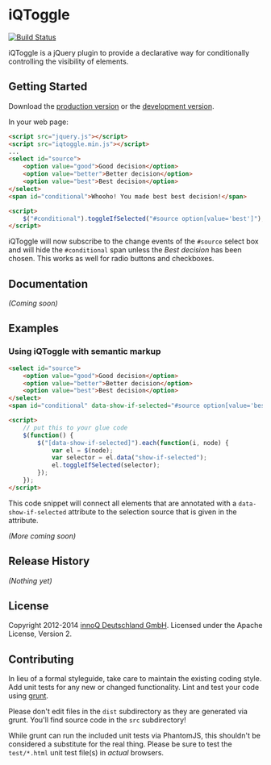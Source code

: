 # iQToggle

[![Build Status](https://secure.travis-ci.org/innoq/iqtoggle.png)](http://travis-ci.org/innoq/iqtoggle)

iQToggle is a jQuery plugin to provide a declarative way for conditionally controlling the visibility of elements.

## Getting Started
Download the [production version][min] or the [development version][max].

[min]: https://raw.github.com/innoq/iqtoggle/master/dist/iqtoggle.min.js
[max]: https://raw.github.com/innoq/iqtoggle/master/dist/iqtoggle.js

In your web page:

```html
<script src="jquery.js"></script>
<script src="iqtoggle.min.js"></script>
...
<select id="source">
    <option value="good">Good decision</option>
    <option value="better">Better decision</option>
    <option value="best">Best decision</option>
</select>
<span id="conditional">Whooho! You made best best decision!</span>

<script>
    $("#conditional").toggleIfSelected("#source option[value='best']");
</script>
```

iQToggle will now subscribe to the change events of the ```#source``` select box
and will hide the ```#conditional``` span unless the _Best decision_ has been chosen.
This works as well for radio buttons and checkboxes.

## Documentation
_(Coming soon)_

## Examples

### Using iQToggle with semantic markup

```html
<select id="source">
    <option value="good">Good decision</option>
    <option value="better">Better decision</option>
    <option value="best">Best decision</option>
</select>
<span id="conditional" data-show-if-selected="#source option[value='best']">Whooho! You made best best decision!</span>

<script>
	// put this to your glue code
    $(function() {
		$("[data-show-if-selected]").each(function(i, node) {
			var el = $(node);
			var selector = el.data("show-if-selected");
			el.toggleIfSelected(selector);
		});
	});
</script>
```

This code snippet will connect all elements that are annotated with a ```data-show-if-selected``` 
attribute to the selection source that is given in the attribute.

_(More coming soon)_

## Release History
_(Nothing yet)_

## License
Copyright 2012-2014 [innoQ Deutschland GmbH](http://www.innoq.com/en).
Licensed under the Apache License, Version 2.

## Contributing
In lieu of a formal styleguide, take care to maintain the existing coding style. Add unit tests for any new or changed functionality. Lint and test your code using [grunt](https://github.com/cowboy/grunt).

Please don't edit files in the `dist` subdirectory as they are generated via grunt. You'll find source code in the `src` subdirectory!

While grunt can run the included unit tests via PhantomJS, this shouldn't be considered a substitute for the real thing. Please be sure to test the `test/*.html` unit test file(s) in _actual_ browsers.
